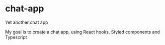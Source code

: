 # chat-app
Yet another chat app

My goal is to create a chat app, using React hooks, Styled components and Typescript
